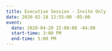 ```yaml
---
title: Executive Session - Invite Only
date: 2020-02-18 12:55:00 -05:00
event:
  date: 2020-04-20 15:00:00 -04:00
  start-time: 3:00 PM
  end-time: 5:00 PM
---
```


